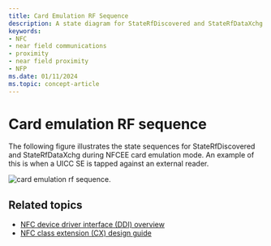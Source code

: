 ```yaml
---
title: Card Emulation RF Sequence
description: A state diagram for StateRfDiscovered and StateRfDataXchg during NFCEE card emulation mode.
keywords:
- NFC
- near field communications
- proximity
- near field proximity
- NFP
ms.date: 01/11/2024
ms.topic: concept-article
---
```


# Card emulation RF sequence

The following figure illustrates the state sequences for StateRfDiscovered and StateRfDataXchg during NFCEE card emulation mode. An example of this is when a UICC SE is tapped against an external reader.

![card emulation rf sequence.](images/cardemulationrfsequence.png)

## Related topics

- [NFC device driver interface (DDI) overview](/windows-hardware/drivers/ddi/_nfpdrivers)
- [NFC class extension (CX) design guide](/windows-hardware/drivers/nfc/nfc-class-extension-)
